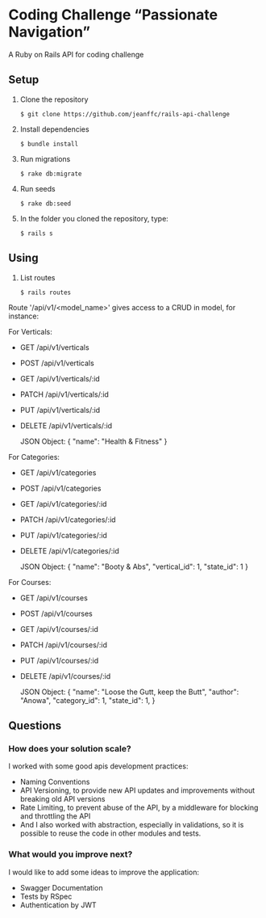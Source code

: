 # Coding Challenge “Passionate Navigation”

A Ruby on Rails API for coding challenge

## Setup

1. Clone the repository

   `$ git clone https://github.com/jeanffc/rails-api-challenge`

2. Install dependencies

   `$ bundle install`

3. Run migrations

   `$ rake db:migrate`

4. Run seeds

   `$ rake db:seed`

5. In the folder you cloned the repository, type:

   `$ rails s`

## Using

1. List routes

   `$ rails routes`

Route '/api/v1/<model_name>' gives access to a CRUD in model, for instance:

For Verticals:

- GET /api/v1/verticals
- POST /api/v1/verticals
- GET /api/v1/verticals/:id
- PATCH /api/v1/verticals/:id
- PUT /api/v1/verticals/:id
- DELETE /api/v1/verticals/:id

  JSON Object:
  {
  "name": "Health & Fitness"
  }

For Categories:

- GET /api/v1/categories
- POST /api/v1/categories
- GET /api/v1/categories/:id
- PATCH /api/v1/categories/:id
- PUT /api/v1/categories/:id
- DELETE /api/v1/categories/:id

  JSON Object:
  {
  "name": "Booty & Abs",
  "vertical_id": 1,
  "state_id": 1
  }

For Courses:

- GET /api/v1/courses
- POST /api/v1/courses
- GET /api/v1/courses/:id
- PATCH /api/v1/courses/:id
- PUT /api/v1/courses/:id
- DELETE /api/v1/courses/:id

  JSON Object:
  {
  "name": "Loose the Gutt, keep the Butt",
  "author": "Anowa",
  "category_id": 1,
  "state_id": 1,
  }

## Questions

### How does your solution scale?

I worked with some good apis development practices:

- Naming Conventions
- API Versioning, to provide new API updates and improvements without breaking old API versions
- Rate Limiting, to prevent abuse of the API, by a middleware for blocking and throttling the API
- And I also worked with abstraction, especially in validations, so it is possible to reuse the code in other modules and tests.

### What would you improve next?

I would like to add some ideas to improve the application:

- Swagger Documentation
- Tests by RSpec
- Authentication by JWT
